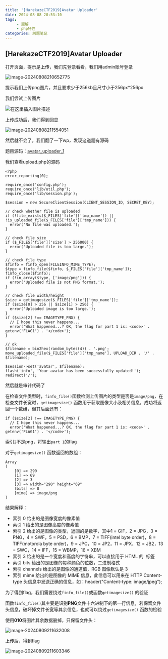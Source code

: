 ```yaml
---
title: '[HarekazeCTF2019]Avatar Uploader'
date: 2024-08-08 20:53:10
tags: 
     - 题解
     - php特性
categories: 刷题笔记
---
```


## [HarekazeCTF2019]Avatar Uploader 

打开页面，提示是上传，我们先登录看看，我们用admin账号登录

![image-20240808210652775](https://insey.oss-cn-shenzhen.aliyuncs.com/kin/202408082106911.png)



提示我们上传png图片，并且要求少于256kb且尺寸小于256px*256px

我们尝试上传图片

<!--more-->

![在这里插入图片描述](https://i-blog.csdnimg.cn/blog_migrate/9dd859ea3ccbd9cffa4835166c60eaeb.png)

上传成功后，我们得到回显

![image-20240808211554051](https://insey.oss-cn-shenzhen.aliyuncs.com/kin/202408082115129.png)

然后就不会了，我们翻了一下wp，发现这道题有源码

题目源码：[avatar_uploader_1](https://github.com/TeamHarekaze/HarekazeCTF2019-challenges/tree/master/avatar_uploader_1/server)

我们查看upload.php的源码

```
<?php
error_reporting(0);

require_once('config.php');
require_once('lib/util.php');
require_once('lib/session.php');

$session = new SecureClientSession(CLIENT_SESSION_ID, SECRET_KEY);

// check whether file is uploaded
if (!file_exists($_FILES['file']['tmp_name']) || !is_uploaded_file($_FILES['file']['tmp_name'])) {
  error('No file was uploaded.');
}

// check file size
if ($_FILES['file']['size'] > 256000) {
  error('Uploaded file is too large.');
}

// check file type
$finfo = finfo_open(FILEINFO_MIME_TYPE);
$type = finfo_file($finfo, $_FILES['file']['tmp_name']);
finfo_close($finfo);
if (!in_array($type, ['image/png'])) {
  error('Uploaded file is not PNG format.');
}

// check file width/height
$size = getimagesize($_FILES['file']['tmp_name']);
if ($size[0] > 256 || $size[1] > 256) {
  error('Uploaded image is too large.');
}
if ($size[2] !== IMAGETYPE_PNG) {
  // I hope this never happens...
  error('What happened...? OK, the flag for part 1 is: <code>' . getenv('FLAG1') . '</code>');
}

// ok
$filename = bin2hex(random_bytes(4)) . '.png';
move_uploaded_file($_FILES['file']['tmp_name'], UPLOAD_DIR . '/' . $filename);

$session->set('avatar', $filename);
flash('info', 'Your avatar has been successfully updated!');
redirect('/');

```

然后就是审计代码了

在检查文件类型时，`finfo_file()`函数检测上传图片的类型是否是`image/png`，在检查文件长宽时，`getimagesize()` 函数用于获取图像大小及相关信息，成功将返回一个数组，但其后面还有：

```
if ($size[2] !== IMAGETYPE_PNG) {
  // I hope this never happens...
  error('What happened...? OK, the flag for part 1 is: <code>' . getenv('FLAG1') . '</code>');

```

索引`2`不是png，将输出`part 1`的flag

对于`getimagesize()` 函数返回的数组：

```
Array
(
    [0] => 290
    [1] => 69
    [2] => 3
    [3] => width="290" height="69"
    [bits] => 8
    [mime] => image/png
)

```

结果解释：

- 索引 0 给出的是图像宽度的像素值
- 索引 1 给出的是图像高度的像素值
- 索引 2 给出的是图像的类型，返回的是数字，其中1 = GIF，2 = JPG，3 = PNG，4 = SWF，5 = PSD，6 = BMP，7 = TIFF(intel byte order)，8 = TIFF(motorola byte order)，9 = JPC，10 = JP2，11 = JPX，12 = JB2，13 = SWC，14 = IFF，15 = WBMP，16 = XBM
- 索引 3 给出的是一个宽度和高度的字符串，可以直接用于 HTML 的 <image> 标签
- 索引 bits 给出的是图像的每种颜色的位数，二进制格式
- 索引 channels 给出的是图像的通道值，RGB 图像默认是 3
- 索引 mime 给出的是图像的 MIME 信息，此信息可以用来在 HTTP Content-type 头信息中发送正确的信息，如：header("Content-type: image/jpeg");
  

为了得到flag，我们需要绕过`finfo_file()`或函数`getimagesize()` 的验证

函数`finfo_file()`其主要是识别**PNG**文件十六进制下的第一行信息，若保留文件头信息，破坏掉文件长宽等其余信息，也就可以绕过`getimagesize()` 函数的检验

使用**010**将图片其余数据删掉，只保留文件头：

![image-20240809211632008](https://insey.oss-cn-shenzhen.aliyuncs.com/kin/202408092116035.png)

上传后，得到flag

![image-20240809211603346](https://insey.oss-cn-shenzhen.aliyuncs.com/kin/202408092116440.png)
